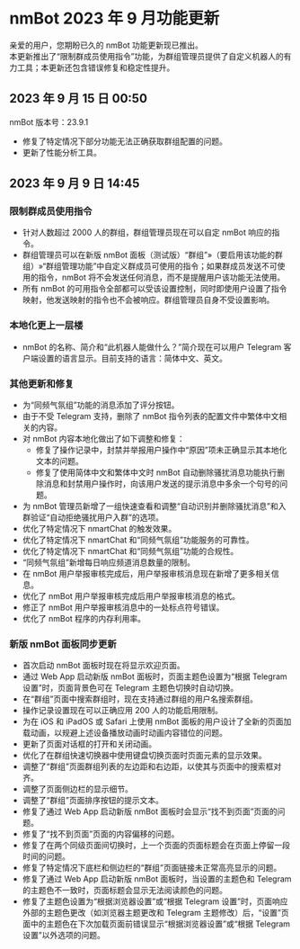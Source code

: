 # nmBot 2023 年 9 月功能更新

亲爱的用户，您期盼已久的 nmBot 功能更新现已推出。  
本更新推出了“限制群成员使用指令”功能，为群组管理员提供了自定义机器人的有力工具；本更新还包含错误修复和稳定性提升。

## 2023 年 9 月 15 日 00:50
nmBot 版本号：23.9.1

- 修复了特定情况下部分功能无法正确获取群组配置的问题。
- 更新了性能分析工具。

## 2023 年 9 月 9 日 14:45
### 限制群成员使用指令
- 针对人数超过 2000 人的群组，群组管理员现在可以自定 nmBot 响应的指令。
- 群组管理员可以在新版 nmBot 面板（测试版）“群组”»（要启用该功能的群组）»“群组管理功能”中自定义群成员可使用的指令；如果群成员发送不可使用的指令，nmBot 将不会发送任何消息，而不是提醒用户该功能无法使用。
- 所有 nmBot 的可用指令全部都可以受该设置控制，同时即使用户设置了指令映射，他发送映射的指令也不会被响应。群组管理员自身不受设置影响。

### 本地化更上一层楼
- nmBot 的名称、简介和“此机器人能做什么？”简介现在可以用户 Telegram 客户端设置的语言显示。目前支持的语言：简体中文、英文。

### 其他更新和修复
- 为“同频气氛组”功能的消息添加了评分按钮。
- 由于不受 Telegram 支持，删除了 nmBot 指令列表的配置文件中繁体中文相关的内容。
- 对 nmBot 内容本地化做出了如下调整和修复：
    - 修复了操作记录中，封禁并举报用户操作中“原因”项未正确显示其本地化文本的问题。
    - 修复了使用简体中文和繁体中文时 nmBot 自动删除骚扰消息功能执行删除消息和封禁用户操作时，向该用户发送的提示消息中多余一个句号的问题。
- 为 nmBot 管理员新增了一组快速查看和调整“自动识别并删除骚扰消息”和入群验证“自动拒绝骚扰用户入群”的选项。
- 优化了特定情况下 nmartChat 的触发效果。
- 优化了特定情况下 nmartChat 和“同频气氛组”功能服务的可靠性。
- 优化了特定情况下 nmartChat 和“同频气氛组”功能的合规性。
- “同频气氛组”新增每日响应频道消息数量的限制。
- 在 nmBot 用户举报审核完成后，用户举报审核消息现在新增了更多相关信息。
- 优化了 nmBot 用户举报审核完成后用户举报审核消息的格式。
- 修正了 nmBot 用户举报审核消息中的一处标点符号错误。
- 优化了 nmBot 程序的内存利用率。

### 新版 nmBot 面板同步更新
- 首次启动 nmBot 面板时现在将显示欢迎页面。
- 通过 Web App 启动新版 nmBot 面板时，页面主题色设置为“根据 Telegram 设置”时，页面背景色可在 Telegram 主题色切换时自动切换。
- 在“群组”页面中搜索群组时，现在支持通过群组的用户名搜索群组。
- 操作记录设置现在可以正确应用 200 人的功能启用限制。
- 为在 iOS 和 iPadOS 或 Safari 上使用 nmBot 面板的用户设计了全新的页面加载动画，以规避上述设备播放动画时动画内容错位的问题。
- 更新了页面对话框的打开和关闭动画。
- 优化了在群组快速切换器中使用键盘切换页面时页面元素的显示效果。
- 调整了“群组”页面群组列表的左边距和右边距，以使其与页面中的搜索框对齐。
- 调整了页面侧边栏的显示细节。
- 调整了“群组”页面排序按钮的提示文本。
- 修复了通过 Web App 启动新版 nmBot 面板时会显示“找不到页面”页面的问题。
- 修复了“找不到页面”页面的内容偏移的问题。
- 修复了在两个同级页面间切换时，上一个页面的页面标题会在页面上停留一段时间的问题。
- 修复了特定情况下底栏和侧边栏的“群组”页面链接未正常高亮显示的问题。
- 修复了通过 Web App 启动新版 nmBot 面板时，当设置的主题色和 Telegram 的主题色不一致时，页面标题会显示无法阅读颜色的问题。
- 修复了主题色设置为“根据浏览器设置”或“根据 Telegram 设置”时，页面响应外部的主题色更改（如浏览器主题更改和 Telegram 主题修改）后，“设置”页面中的主题色在下次加载页面前错误显示“根据浏览器设置”或“根据 Telegram 设置”以外选项的问题。

